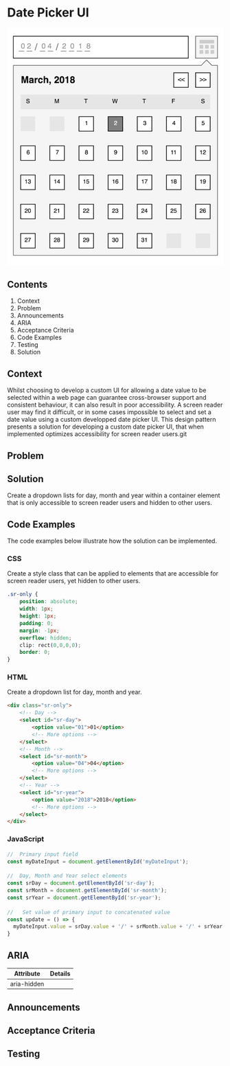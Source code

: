 # Date Picker UI

![date picker ui diagram](https://github.com/paulwwroe/pw167/blob/master/images/diagram.png "Date Picker Ui")

## Contents
1. Context
2. Problem
3. Announcements
4. ARIA 
5. Acceptance Criteria
6. Code Examples
7. Testing
8. Solution


## Context

Whilst choosing to develop a custom UI for allowing a date value to be selected within a web page can guarantee cross-browser support and consistent behaviour, it can also result in poor accessibility. A screen reader user may find it difficult, or in some cases impossible to select and set a date value using a custom developped date picker UI. This design pattern presents a solution for developing a custom date picker UI, that when implemented optimizes accessibility for screen reader users.git


## Problem

## Solution

Create a dropdown lists for day, month and year within a container element that is only accessible to screen reader users and hidden to other users.

## Code Examples

The code examples below illustrate how the solution can be implemented.

### CSS
Create a style class that can be applied to elements that are accessible for screen reader users, yet hidden to other users.
```css
.sr-only {
	position: absolute;
	width: 1px;
	height: 1px;
	padding: 0;
	margin: -1px;
	overflow: hidden;
	clip: rect(0,0,0,0);
	border: 0;
}
```

### HTML
Create a dropdown list for day, month and year.
```html
<div class="sr-only">
	<!-- Day -->
	<select id="sr-day">
		<option value="01">01</option>
		<!-- More options -->
	</select>
	<!-- Month -->
	<select id="sr-month">
		<option value="04">04</option>
		<!-- More options -->
	</select>
	<!-- Year -->
	<select id="sr-year">
		<option value="2018">2018</option>
		<!-- More options -->
	</select>
</div>
```

### JavaScript
```javascript
//	Primary input field
const myDateInput = document.getElementById('myDateInput');

//	Day, Month and Year select elements
const srDay = document.getElementById('sr-day');
const srMonth = document.getElementById('sr-month');
const srYear = document.getElementById('sr-year');

//	 Set value of primary input to concatenated value
const update = () => {
  myDateInput.value = srDay.value + '/' + srMonth.value + '/' + srYear.value;
}
```


## ARIA

| Attribute		| Details		|
| ------------- |:-------------:|
| aria-hidden	|				|

## Announcements

## Acceptance Criteria

## Testing

